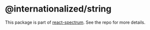 # @internationalized/string

This package is part of [react-spectrum](https://github.com/adobe/react-spectrum). See the repo for more details.
